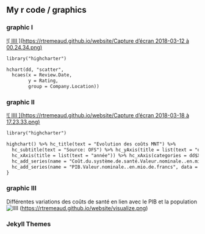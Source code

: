 ## My r code / graphics



### graphic I

[![ IIII ](https://rtremeaud.github.io/website/Capture d’écran 2018-03-12 à 00.24.34.png)](https://rtremeaud.github.io/website/graphics1.html)

```markdown
library("highcharter")

hchart(dd, "scatter", 
  hcaes(x = Review.Date, 
        y = Rating,   
        group = Company.Location))
```

### graphic II

[![ IIII ](https://rtremeaud.github.io/website/Capture d’écran 2018-03-18 à 17.23.33.png)](https://rtremeaud.github.io/website/graphic2.html)

```markdown
library("highcharter")

highchart() %>% hc_title(text = "Evolution des coûts MNT") %>% 
  hc_subtitle(text = "Source: OFS") %>% hc_yAxis(title = list(text = "en %")) %>% 
  hc_xAxis(title = list(text = "année")) %>% hc_xAxis(categories = dd$X) %>% 
  hc_add_series(name = "Coût.du.système.de.santé.Valeur.nominale..en.mio.de.francs", data = dd$Coût.du.système.de.santé.Valeur.nominale..en.mio.de.francs) %>% 
  hc_add_series(name = "PIB.Valeur.nominale..en.mio.de.francs", data = dd$PIB.Valeur.nominale..en.mio.de.francs)
}
```
### graphic III
Différentes variations des coûts de santé en lien avec le PIB et la population
![ IIII ](https://rtremeaud.github.io/website/visualize.png)
(https://rtremeaud.github.io/website/visualize.png)
### Jekyll Themes


